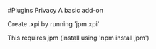 #Plugins Privacy
A basic add-on

Create .xpi by running 'jpm xpi'

This requires jpm (install using 'npm install jpm')
